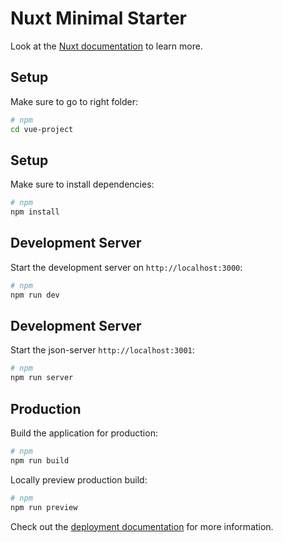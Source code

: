 # Nuxt Minimal Starter

Look at the [Nuxt documentation](https://nuxt.com/docs/getting-started/introduction) to learn more.

## Setup

Make sure to go to right folder:

```bash
# npm
cd vue-project
```

## Setup

Make sure to install dependencies:

```bash
# npm
npm install
```

## Development Server

Start the development server on `http://localhost:3000`:

```bash
# npm
npm run dev
```

## Development Server

Start the json-server `http://localhost:3001`:

```bash
# npm
npm run server
```

## Production

Build the application for production:

```bash
# npm
npm run build
```

Locally preview production build:

```bash
# npm
npm run preview

```

Check out the [deployment documentation](https://nuxt.com/docs/getting-started/deployment) for more information.
